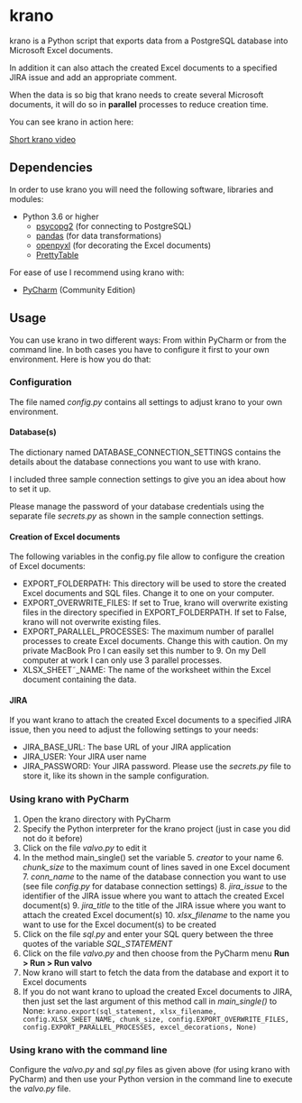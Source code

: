 # krano
krano is a Python script that exports data from a PostgreSQL database into Microsoft Excel documents.

In addition it can also attach the created Excel documents to a specified JIRA issue and add an appropriate comment.

When the data is so big that krano needs to create several Microsoft documents, it will do so in **parallel** processes to reduce creation time.

You can see krano in action here:

[Short krano video](https://twitter.com/applescripter/status/1118601160263372802)

## Dependencies
In order to use krano you will need the following software, libraries and modules:

* Python 3.6 or higher
	* [psycopg2](http://initd.org/psycopg/) (for connecting to PostgreSQL)
	* [pandas](https://pandas.pydata.org) (for data transformations)
	* [openpyxl](https://openpyxl.readthedocs.io/en/stable/) (for decorating the Excel documents)
	* [PrettyTable](http://zetcode.com/python/prettytable/)

For ease of use I recommend using krano with:

* [PyCharm](https://www.jetbrains.com/pycharm/download/) (Community Edition)


## Usage
You can use krano in two different ways: From within PyCharm or from the command line. In both cases you have to configure it first to your own environment. Here is how you do that:

### Configuration
The file named *config.py* contains all settings to adjust krano to your own environment.
#### Database(s)
The dictionary named DATABASE\_CONNECTION\_SETTINGS contains the details about the database connections you want to use with krano. 

I included three sample connection settings to give you an idea about how to set it up.

Please manage the password of your database credentials using the separate file *secrets.py* as shown in the sample connection settings.

#### Creation of Excel documents
The following variables in the config.py file allow to configure the creation of Excel documents:

* EXPORT\_FOLDERPATH: This directory will be used to store the created Excel documents and SQL files. Change it to one on your computer.
* EXPORT\_OVERWRITE\_FILES: If set to True, krano will overwrite existing files in the directory specified in EXPORT\_FOLDERPATH. If set to False, krano will not overwrite existing files.
* EXPORT\_PARALLEL\_PROCESSES: The maximum number of parallel processes to create Excel documents. Change this with caution. On my private MacBook Pro I can easily set this number to 9. On my Dell computer at work I can only use 3 parallel processes.
* XLSX\_SHEET˜_NAME: The name of the worksheet within the Excel document containing the data.

#### JIRA
If you want krano to attach the created Excel documents to a specified JIRA issue, then you need to adjust the following settings to your needs:

* JIRA\_BASE\_URL: The base URL of your JIRA application
* JIRA\_USER: Your JIRA user name
* JIRA\_PASSWORD: Your JIRA password. Please use the *secrets.py* file to store it, like its shown in the sample configuration.

### Using krano with PyCharm

1. Open the krano directory with PyCharm
2. Specify the Python interpreter for the krano project (just in case you did not do it before)
3. Click on the file *valvo.py* to edit it
4. In the method main\_single() set the variable
	5. *creator* to your name
	6. *chunk_size* to the maximum count of lines saved in one Excel document
	7. *conn_name* to the name of the database connection you want to use (see file *config.py* for database connection settings)
	8. *jira_issue* to the identifier of the JIRA issue where you want to attach the created Excel document(s)
	9. *jira_title* to the title of the JIRA issue where you want to attach the created Excel document(s)
	10. *xlsx_filename* to the name you want to use for the Excel document(s) to be created
11. Click on the file *sql.py* and enter your SQL query between the three quotes of the variable *SQL\_STATEMENT*
12. Click on the file *valvo.py* and then choose from the PyCharm menu **Run > Run > Run valvo**
13. Now krano will start to fetch the data from the database and export it to Excel documents
14. If you do not want krano to upload the created Excel documents to JIRA, then just set the last argument of this method call in *main_single()* to None: `krano.export(sql_statement, xlsx_filename, config.XLSX_SHEET_NAME, chunk_size, config.EXPORT_OVERWRITE_FILES, config.EXPORT_PARALLEL_PROCESSES, excel_decorations, None)`

### Using krano with the command line
Configure the *valvo.py* and *sql.py* files as given above (for using krano with PyCharm) and then use your Python version in the command line to execute the *valvo.py* file.